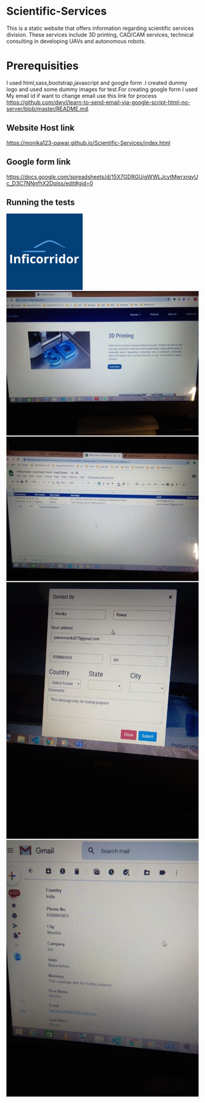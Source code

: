 # Scientific-Services
This is a static website that offers information regarding scientific services division. These services include 3D printing, CAD/CAM services, technical consulting in developing UAVs and autonomous robots.
# Prerequisities
 I used html,sass,bootstrap,javascript and google form .I created dummy logo and used some dummy images for test.For creating google form I used My email id if want to change email use this link for process 
 https://github.com/dwyl/learn-to-send-email-via-google-script-html-no-server/blob/master/README.md.
 
 ## Website Host link
https://monika123-pawar.github.io/Scientific-Services/index.html

## Google form link
https://docs.google.com/spreadsheets/d/15X7GDRGUigWWLJcytMwrxrqyUc_D3C7NNnfhX2DpIss/edit#gid=0

 ## Running the tests
 ![GitHub Logo](/images/logo.png)
 ![GitHub sample test](https://github.com/Monika123-pawar/Scientific-Services/blob/master/images/sampletest4.jpeg)
 ![GitHub sample test](https://github.com/Monika123-pawar/Scientific-Services/blob/master/images/sampletest2.jpeg)
 ![GitHub sample test](https://github.com/Monika123-pawar/Scientific-Services/blob/master/images/sampletest3.jpeg)
 ![GitHub sample test](https://github.com/Monika123-pawar/Scientific-Services/blob/master/images/sampletest.jpeg)
    
